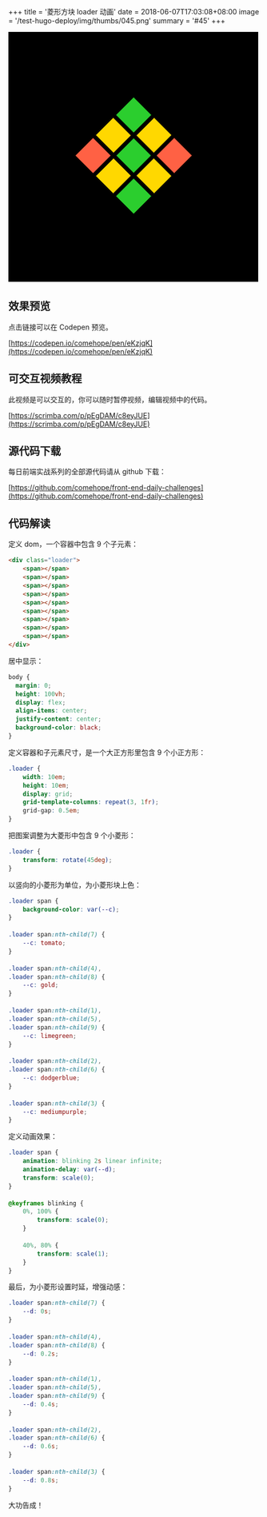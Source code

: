 +++
title = '菱形方块 loader 动画'
date = 2018-06-07T17:03:08+08:00
image = '/test-hugo-deploy/img/thumbs/045.png'
summary = '#45'
+++

![](./work.png)

## 效果预览

点击链接可以在 Codepen 预览。

[https://codepen.io/comehope/pen/eKzjqK](https://codepen.io/comehope/pen/eKzjqK)

## 可交互视频教程

此视频是可以交互的，你可以随时暂停视频，编辑视频中的代码。

[https://scrimba.com/p/pEgDAM/c8eyJUE](https://scrimba.com/p/pEgDAM/c8eyJUE)

## 源代码下载

每日前端实战系列的全部源代码请从 github 下载：

[https://github.com/comehope/front-end-daily-challenges](https://github.com/comehope/front-end-daily-challenges)

## 代码解读

定义 dom，一个容器中包含 9 个子元素：
```html
<div class="loader">
	<span></span>
	<span></span>
	<span></span>
	<span></span>
	<span></span>
	<span></span>
	<span></span>
	<span></span>
	<span></span>
</div>
```

居中显示：
```css
body {
  margin: 0;
  height: 100vh;
  display: flex;
  align-items: center;
  justify-content: center;
  background-color: black;
}
```

定义容器和子元素尺寸，是一个大正方形里包含 9 个小正方形：
```css
.loader {
	width: 10em;
	height: 10em;
	display: grid;
	grid-template-columns: repeat(3, 1fr);
	grid-gap: 0.5em;
}
```

把图案调整为大菱形中包含 9 个小菱形：
```css
.loader {
	transform: rotate(45deg);
}
```

以竖向的小菱形为单位，为小菱形块上色：
```css
.loader span {
	background-color: var(--c);
}

.loader span:nth-child(7) {
	--c: tomato;
}

.loader span:nth-child(4),
.loader span:nth-child(8) {
	--c: gold;
}

.loader span:nth-child(1),
.loader span:nth-child(5),
.loader span:nth-child(9) {
	--c: limegreen;
}

.loader span:nth-child(2),
.loader span:nth-child(6) {
	--c: dodgerblue;
}

.loader span:nth-child(3) {
	--c: mediumpurple;
}
```

定义动画效果：
```css
.loader span {
	animation: blinking 2s linear infinite;
	animation-delay: var(--d);
	transform: scale(0);
}

@keyframes blinking {
	0%, 100% {
		transform: scale(0);
	}

	40%, 80% {
		transform: scale(1);
	}
}
```

最后，为小菱形设置时延，增强动感：
```css
.loader span:nth-child(7) {
	--d: 0s;
}

.loader span:nth-child(4),
.loader span:nth-child(8) {
	--d: 0.2s;
}

.loader span:nth-child(1),
.loader span:nth-child(5),
.loader span:nth-child(9) {
	--d: 0.4s;
}

.loader span:nth-child(2),
.loader span:nth-child(6) {
	--d: 0.6s;
}

.loader span:nth-child(3) {
	--d: 0.8s;
}
```

大功告成！
